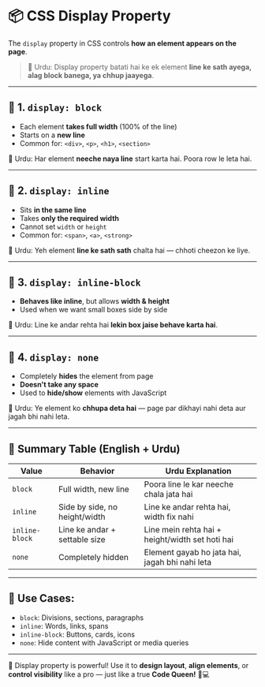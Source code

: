 # 📦 CSS Display Property

The `display` property in CSS controls **how an element appears on the page**.

> 💬 Urdu: Display property batati hai ke ek element **line ke sath ayega, alag block banega, ya chhup jaayega**.

---

## 🔹 1. `display: block`

- Each element **takes full width** (100% of the line)
- Starts on a **new line**
- Common for: `<div>`, `<p>`, `<h1>`, `<section>`

💬 Urdu: Har element **neeche naya line** start karta hai. Poora row le leta hai.

---

## 🔹 2. `display: inline`

- Sits **in the same line**
- Takes **only the required width**
- Cannot set `width` or `height`
- Common for: `<span>`, `<a>`, `<strong>`

💬 Urdu: Yeh element **line ke sath sath** chalta hai — chhoti cheezon ke liye.

---

## 🔹 3. `display: inline-block`

- **Behaves like inline**, but allows **width & height**
- Used when we want small boxes side by side

💬 Urdu: Line ke andar rehta hai **lekin box jaise behave karta hai**.

---

## 🔹 4. `display: none`

- Completely **hides** the element from page
- **Doesn't take any space**
- Used to **hide/show** elements with JavaScript

💬 Urdu: Ye element ko **chhupa deta hai** — page par dikhayi nahi deta aur jagah bhi nahi leta.

---

## 📌 Summary Table (English + Urdu)

| Value           | Behavior                       | Urdu Explanation                      |
|------------------|-------------------------------|----------------------------------------|
| `block`         | Full width, new line           | Poora line le kar neeche chala jata hai |
| `inline`        | Side by side, no height/width  | Line ke andar rehta hai, width fix nahi |
| `inline-block`  | Line ke andar + settable size  | Line mein rehta hai + height/width set hoti hai |
| `none`          | Completely hidden              | Element gayab ho jata hai, jagah bhi nahi leta |

---

## 🧠 Use Cases:

- `block`: Divisions, sections, paragraphs
- `inline`: Words, links, spans
- `inline-block`: Buttons, cards, icons
- `none`: Hide content with JavaScript or media queries

---

🌟 Display property is powerful! Use it to **design layout**, **align elements**, or **control visibility** like a pro — just like a true **Code Queen!** 👑💻
